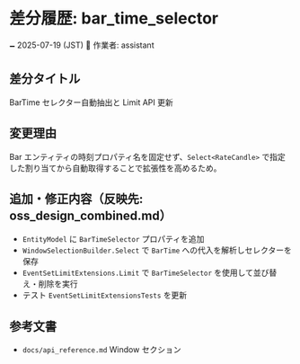 # 差分履歴: bar_time_selector

🗕 2025-07-19 (JST)
🧐 作業者: assistant

## 差分タイトル
BarTime セレクター自動抽出と Limit API 更新

## 変更理由
Bar エンティティの時刻プロパティ名を固定せず、`Select<RateCandle>` で指定した割り当てから自動取得することで拡張性を高めるため。

## 追加・修正内容（反映先: oss_design_combined.md）
- `EntityModel` に `BarTimeSelector` プロパティを追加
- `WindowSelectionBuilder.Select` で `BarTime` への代入を解析しセレクターを保存
- `EventSetLimitExtensions.Limit` で `BarTimeSelector` を使用して並び替え・削除を実行
- テスト `EventSetLimitExtensionsTests` を更新

## 参考文書
- `docs/api_reference.md` Window セクション
